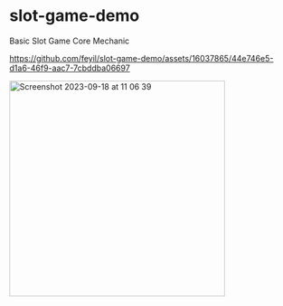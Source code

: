 # slot-game-demo
Basic Slot Game Core Mechanic

https://github.com/feyil/slot-game-demo/assets/16037865/44e746e5-d1a6-46f9-aac7-7cbddba06697

<img width="381" alt="Screenshot 2023-09-18 at 11 06 39" src="https://github.com/feyil/slot-game-demo/assets/16037865/c105b7b6-7b01-48b6-9ed8-0fa4af58aba0">


